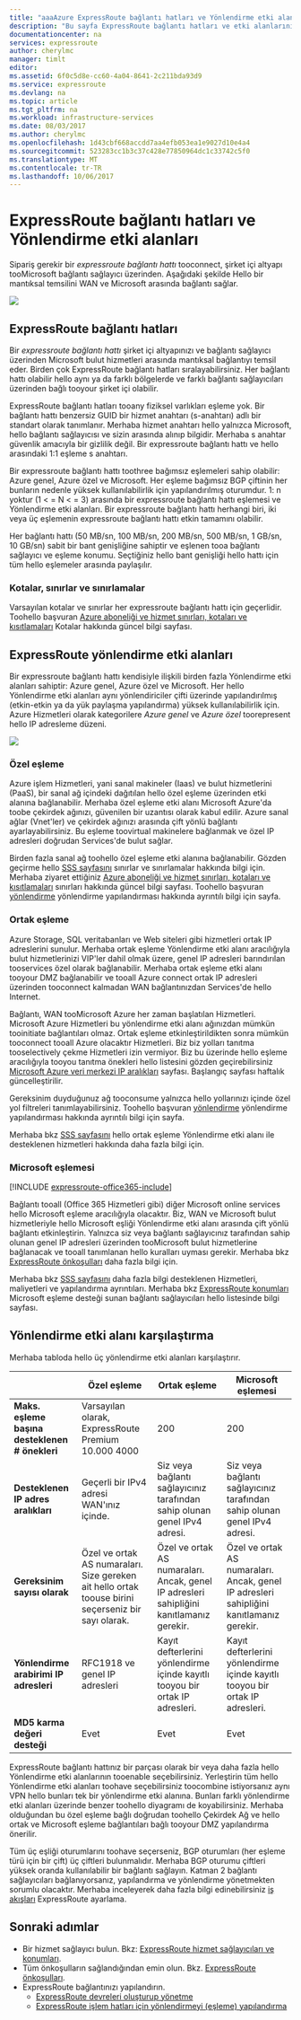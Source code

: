 ```yaml
---
title: "aaaAzure ExpressRoute bağlantı hatları ve Yönlendirme etki alanları | Microsoft Docs"
description: "Bu sayfa ExpressRoute bağlantı hatları ve etki alanlarını yönlendirme hello genel bakış sağlar."
documentationcenter: na
services: expressroute
author: cherylmc
manager: timlt
editor: 
ms.assetid: 6f0c5d8e-cc60-4a04-8641-2c211bda93d9
ms.service: expressroute
ms.devlang: na
ms.topic: article
ms.tgt_pltfrm: na
ms.workload: infrastructure-services
ms.date: 08/03/2017
ms.author: cherylmc
ms.openlocfilehash: 1d43cbf668accdd7aa4efb053ea1e9027d10e4a4
ms.sourcegitcommit: 523283cc1b3c37c428e77850964dc1c33742c5f0
ms.translationtype: MT
ms.contentlocale: tr-TR
ms.lasthandoff: 10/06/2017
---
```

# <a name="expressroute-circuits-and-routing-domains"></a>ExpressRoute bağlantı hatları ve Yönlendirme etki alanları
 Sipariş gerekir bir *expressroute bağlantı hattı* tooconnect, şirket içi altyapı tooMicrosoft bağlantı sağlayıcı üzerinden. Aşağıdaki şekilde Hello bir mantıksal temsilini WAN ve Microsoft arasında bağlantı sağlar.

![](./media/expressroute-circuit-peerings/expressroute-basic.png)

## <a name="expressroute-circuits"></a>ExpressRoute bağlantı hatları
Bir *expressroute bağlantı hattı* şirket içi altyapınızı ve bağlantı sağlayıcı üzerinden Microsoft bulut hizmetleri arasında mantıksal bağlantıyı temsil eder. Birden çok ExpressRoute bağlantı hatları sıralayabilirsiniz. Her bağlantı hattı olabilir hello aynı ya da farklı bölgelerde ve farklı bağlantı sağlayıcıları üzerinden bağlı tooyour şirket içi olabilir. 

ExpressRoute bağlantı hatları tooany fiziksel varlıkları eşleme yok. Bir bağlantı hattı benzersiz GUID bir hizmet anahtarı (s-anahtarı) adlı bir standart olarak tanımlanır. Merhaba hizmet anahtarı hello yalnızca Microsoft, hello bağlantı sağlayıcısı ve sizin arasında alınıp bilgidir. Merhaba s anahtar güvenlik amacıyla bir gizlilik değil. Bir expressroute bağlantı hattı ve hello arasındaki 1:1 eşleme s anahtarı.

Bir expressroute bağlantı hattı toothree bağımsız eşlemeleri sahip olabilir: Azure genel, Azure özel ve Microsoft. Her eşleme bağımsız BGP çiftinin her bunların nedenle yüksek kullanılabilirlik için yapılandırılmış oturumdur. 1: n yoktur (1 < = N < = 3) arasında bir expressroute bağlantı hattı eşlemesi ve Yönlendirme etki alanları. Bir expressroute bağlantı hattı herhangi biri, iki veya üç eşlemenin expressroute bağlantı hattı etkin tamamını olabilir.

Her bağlantı hattı (50 MB/sn, 100 MB/sn, 200 MB/sn, 500 MB/sn, 1 GB/sn, 10 GB/sn) sabit bir bant genişliğine sahiptir ve eşlenen tooa bağlantı sağlayıcı ve eşleme konumu. Seçtiğiniz hello bant genişliği hello hattı için tüm hello eşlemeler arasında paylaşılır. 

### <a name="quotas-limits-and-limitations"></a>Kotalar, sınırlar ve sınırlamalar
Varsayılan kotalar ve sınırlar her expressroute bağlantı hattı için geçerlidir. Toohello başvuran [Azure aboneliği ve hizmet sınırları, kotaları ve kısıtlamaları](../azure-subscription-service-limits.md) Kotalar hakkında güncel bilgi sayfası.

## <a name="expressroute-routing-domains"></a>ExpressRoute yönlendirme etki alanları
Bir expressroute bağlantı hattı kendisiyle ilişkili birden fazla Yönlendirme etki alanları sahiptir: Azure genel, Azure özel ve Microsoft. Her hello Yönlendirme etki alanları aynı yönlendiriciler çifti üzerinde yapılandırılmış (etkin-etkin ya da yük paylaşma yapılandırma) yüksek kullanılabilirlik için. Azure Hizmetleri olarak kategorilere *Azure genel* ve *Azure özel* toorepresent hello IP adresleme düzeni.

![](./media/expressroute-circuit-peerings/expressroute-peerings.png)

### <a name="private-peering"></a>Özel eşleme
Azure işlem Hizmetleri, yani sanal makineler (Iaas) ve bulut hizmetlerini (PaaS), bir sanal ağ içindeki dağıtılan hello özel eşleme üzerinden etki alanına bağlanabilir. Merhaba özel eşleme etki alanı Microsoft Azure'da toobe çekirdek ağınızı, güvenilen bir uzantısı olarak kabul edilir. Azure sanal ağlar (Vnet'ler) ve çekirdek ağınızı arasında çift yönlü bağlantı ayarlayabilirsiniz. Bu eşleme toovirtual makinelere bağlanmak ve özel IP adresleri doğrudan Services'de bulut sağlar.  

Birden fazla sanal ağ toohello özel eşleme etki alanına bağlanabilir. Gözden geçirme hello [SSS sayfasını](expressroute-faqs.md) sınırlar ve sınırlamalar hakkında bilgi için. Merhaba ziyaret ettiğiniz [Azure aboneliği ve hizmet sınırları, kotaları ve kısıtlamaları](../azure-subscription-service-limits.md) sınırları hakkında güncel bilgi sayfası.  Toohello başvuran [yönlendirme](expressroute-routing.md) yönlendirme yapılandırması hakkında ayrıntılı bilgi için sayfa.

### <a name="public-peering"></a>Ortak eşleme
Azure Storage, SQL veritabanları ve Web siteleri gibi hizmetleri ortak IP adreslerini sunulur. Merhaba ortak eşleme Yönlendirme etki alanı aracılığıyla bulut hizmetlerinizi VIP'ler dahil olmak üzere, genel IP adresleri barındırılan tooservices özel olarak bağlanabilir. Merhaba ortak eşleme etki alanı tooyour DMZ bağlanabilir ve tooall Azure connect ortak IP adresleri üzerinden tooconnect kalmadan WAN bağlantınızdan Services'de hello Internet. 

Bağlantı, WAN tooMicrosoft Azure her zaman başlatılan Hizmetleri. Microsoft Azure Hizmetleri bu yönlendirme etki alanı ağınızdan mümkün tooinitiate bağlantıları olmaz. Ortak eşleme etkinleştirildikten sonra mümkün tooconnect tooall Azure olacaktır Hizmetleri. Biz biz yolları tanıtma tooselectively çekme Hizmetleri izin vermiyor. Biz bu üzerinde hello eşleme aracılığıyla tooyou tanıtma önekleri hello listesini gözden geçirebilirsiniz [Microsoft Azure veri merkezi IP aralıkları](http://www.microsoft.com/download/details.aspx?id=41653) sayfası. Başlangıç sayfası haftalık güncelleştirilir.

Gereksinim duyduğunuz ağ tooconsume yalnızca hello yollarınızı içinde özel yol filtreleri tanımlayabilirsiniz. Toohello başvuran [yönlendirme](expressroute-routing.md) yönlendirme yapılandırması hakkında ayrıntılı bilgi için sayfa. 

Merhaba bkz [SSS sayfasını](expressroute-faqs.md) hello ortak eşleme Yönlendirme etki alanı ile desteklenen hizmetleri hakkında daha fazla bilgi için. 

### <a name="microsoft-peering"></a>Microsoft eşlemesi
[!INCLUDE [expressroute-office365-include](../../includes/expressroute-office365-include.md)]

Bağlantı tooall (Office 365 Hizmetleri gibi) diğer Microsoft online services hello Microsoft eşleme aracılığıyla olacaktır. Biz, WAN ve Microsoft bulut hizmetleriyle hello Microsoft eşliği Yönlendirme etki alanı arasında çift yönlü bağlantı etkinleştirin. Yalnızca siz veya bağlantı sağlayıcınız tarafından sahip olunan genel IP adresleri üzerinden tooMicrosoft bulut hizmetlerine bağlanacak ve tooall tanımlanan hello kuralları uyması gerekir. Merhaba bkz [ExpressRoute önkoşulları](expressroute-prerequisites.md) daha fazla bilgi için.

Merhaba bkz [SSS sayfasını](expressroute-faqs.md) daha fazla bilgi desteklenen Hizmetleri, maliyetleri ve yapılandırma ayrıntıları. Merhaba bkz [ExpressRoute konumları](expressroute-locations.md) Microsoft eşleme desteği sunan bağlantı sağlayıcıları hello listesinde bilgi sayfası.

## <a name="routing-domain-comparison"></a>Yönlendirme etki alanı karşılaştırma
Merhaba tabloda hello üç yönlendirme etki alanları karşılaştırır.

|  | **Özel eşleme** | **Ortak eşleme** | **Microsoft eşlemesi** |
| --- | --- | --- | --- |
| **Maks. eşleme başına desteklenen # önekleri** |Varsayılan olarak, ExpressRoute Premium 10.000 4000 |200 |200 |
| **Desteklenen IP adres aralıkları** |Geçerli bir IPv4 adresi WAN'ınız içinde. |Siz veya bağlantı sağlayıcınız tarafından sahip olunan genel IPv4 adresi. |Siz veya bağlantı sağlayıcınız tarafından sahip olunan genel IPv4 adresi. |
| **Gereksinim sayısı olarak** |Özel ve ortak AS numaraları. Size gereken ait hello ortak toouse birini seçerseniz bir sayı olarak. |Özel ve ortak AS numaraları. Ancak, genel IP adresleri sahipliğini kanıtlamanız gerekir. |Özel ve ortak AS numaraları. Ancak, genel IP adresleri sahipliğini kanıtlamanız gerekir. |
| **Yönlendirme arabirimi IP adresleri** |RFC1918 ve genel IP adresleri |Kayıt defterlerini yönlendirme içinde kayıtlı tooyou bir ortak IP adresleri. |Kayıt defterlerini yönlendirme içinde kayıtlı tooyou bir ortak IP adresleri. |
| **MD5 karma değeri desteği** |Evet |Evet |Evet |

ExpressRoute bağlantı hattınız bir parçası olarak bir veya daha fazla hello Yönlendirme etki alanlarının tooenable seçebilirsiniz. Yerleştirin tüm hello Yönlendirme etki alanları toohave seçebilirsiniz toocombine istiyorsanız aynı VPN hello bunları tek bir yönlendirme etki alanına. Bunları farklı yönlendirme etki alanları üzerinde benzer toohello diyagramı de koyabilirsiniz. Merhaba olduğundan bu özel eşleme bağlı doğrudan toohello Çekirdek Ağ ve hello ortak ve Microsoft eşleme bağlantıları bağlı tooyour DMZ yapılandırma önerilir.

Tüm üç eşliği oturumlarını toohave seçerseniz, BGP oturumları (her eşleme türü için bir çift) üç çiftleri bulunmalıdır. Merhaba BGP oturumu çiftleri yüksek oranda kullanılabilir bir bağlantı sağlayın. Katman 2 bağlantı sağlayıcıları bağlanıyorsanız, yapılandırma ve yönlendirme yönetmekten sorumlu olacaktır. Merhaba inceleyerek daha fazla bilgi edinebilirsiniz [iş akışları](expressroute-workflows.md) ExpressRoute ayarlama.

## <a name="next-steps"></a>Sonraki adımlar
* Bir hizmet sağlayıcı bulun. Bkz: [ExpressRoute hizmet sağlayıcıları ve konumları](expressroute-locations.md).
* Tüm önkoşulların sağlandığından emin olun. Bkz. [ExpressRoute önkoşulları](expressroute-prerequisites.md).
* ExpressRoute bağlantınızı yapılandırın.
  * [ExpressRoute devreleri oluşturup yönetme](expressroute-howto-circuit-portal-resource-manager.md)
  * [ExpressRoute işlem hatları için yönlendirmeyi (eşleme) yapılandırma](expressroute-howto-routing-portal-resource-manager.md)

